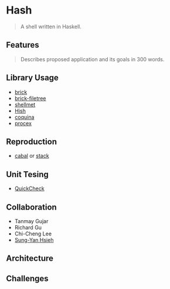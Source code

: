 # Hash 
> A shell written in Haskell.

## Features
> Describes proposed application and its goals in 300 words.
## Library Usage
* [brick](https://github.com/jtdaugherty/brick/)
* [brick-filetree](https://hackage.haskell.org/package/brick-filetree-0.1.0.3#readme)
* [shellmet](https://hackage.haskell.org/package/shellmet)
* [Hish](https://hackage.haskell.org/package/Hish)
* [coquina](https://hackage.haskell.org/package/coquina)
* [procex](https://hackage.haskell.org/package/procex)

## Reproduction
* [cabal](https://www.haskell.org/cabal/) or [stack](https://docs.haskellstack.org/en/stable/README/)
## Unit Tesing
* [QuickCheck](https://hackage.haskell.org/package/QuickCheck)

## Collaboration
* Tanmay Gujar
* Richard Gu
* Chi-Cheng Lee
* [Sung-Yan Hsieh](https://github.com/davidyen-888)

## Architecture

## Challenges
